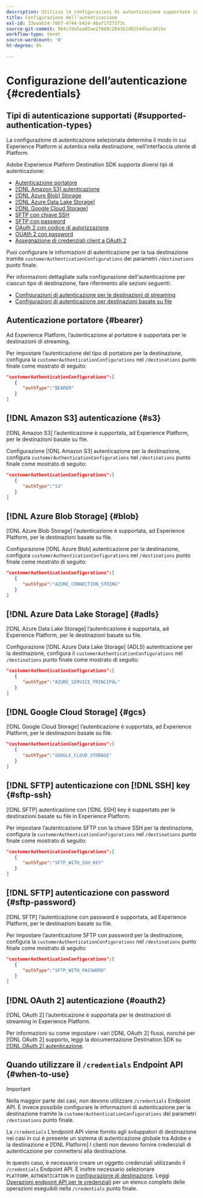 ```yaml
---
description: Utilizza le configurazioni di autenticazione supportate in Adobe Experience Platform Destination SDK per autenticare gli utenti e attivare i dati nell’endpoint di destinazione.
title: Configurazione dell’autenticazione
exl-id: 33eaab24-f867-4744-b424-4ba71727373c
source-git-commit: 9b4c7da5aa02ae27608c2841b1d825445ac3015e
workflow-type: tm+mt
source-wordcount: '0'
ht-degree: 0%

---
```


# Configurazione dell’autenticazione {#credentials}

## Tipi di autenticazione supportati {#supported-authentication-types}

La configurazione di autenticazione selezionata determina il modo in cui Experience Platform si autentica nella destinazione, nell’interfaccia utente di Platform.

Adobe Experience Platform Destination SDK supporta diversi tipi di autenticazione:

* [Autenticazione portatore](#bearer)
* [[!DNL Amazon S3] autenticazione](#s3)
* [[!DNL Azure Blob] Storage](#blob)
* [[!DNL Azure Data Lake Storage]](#adls)
* [[!DNL Google Cloud Storage]](#gcs)
* [SFTP con chiave SSH](#sftp-ssh)
* [SFTP con password](#sftp-password)
* [OAuth 2 con codice di autorizzazione](#oauth2)
* [OUAth 2 con password](#oauth2)
* [Assegnazione di credenziali client a OAuth 2](#oauth2)

Puoi configurare le informazioni di autenticazione per la tua destinazione tramite `customerAuthenticationConfigurations` dei parametri `/destinations` punto finale.

Per informazioni dettagliate sulla configurazione dell&#39;autenticazione per ciascun tipo di destinazione, fare riferimento alle sezioni seguenti:

* [Configurazioni di autenticazione per le destinazioni di streaming](destination-configuration.md#customer-authentication-configurations)
* [Configurazioni di autenticazione per destinazioni basate su file](file-based-destination-configuration.md#customer-authentication-configurations)

## Autenticazione portatore {#bearer}

Ad Experience Platform, l’autenticazione al portatore è supportata per le destinazioni di streaming.

Per impostare l’autenticazione del tipo di portatore per la destinazione, configura la `customerAuthenticationConfigurations` nel `/destinations` punto finale come mostrato di seguito:

```json
"customerAuthenticationConfigurations":[
   {
      "authType":"BEARER"
   }
]
```

## [!DNL Amazon S3] autenticazione {#s3}

[!DNL Amazon S3] l’autenticazione è supportata, ad Experience Platform, per le destinazioni basate su file.

Configurazione [!DNL Amazon S3] autenticazione per la destinazione, configura `customerAuthenticationConfigurations` nel `/destinations` punto finale come mostrato di seguito:

```json
"customerAuthenticationConfigurations":[
   {
      "authType":"S3"
   }
]
```

## [!DNL Azure Blob Storage] {#blob}

[!DNL Azure Blob Storage] l’autenticazione è supportata, ad Experience Platform, per le destinazioni basate su file.

Configurazione [!DNL Azure Blob] autenticazione per la destinazione, configura `customerAuthenticationConfigurations` nel `/destinations` punto finale come mostrato di seguito:

```json
"customerAuthenticationConfigurations":[
   {
      "authType":"AZURE_CONNECTION_STRING"
   }
]
```

## [!DNL Azure Data Lake Storage] {#adls}

[!DNL Azure Data Lake Storage] l’autenticazione è supportata, ad Experience Platform, per le destinazioni basate su file.

Configurazione [!DNL Azure Data Lake Storage] (ADLS) autenticazione per la destinazione, configura il `customerAuthenticationConfigurations` nel `/destinations` punto finale come mostrato di seguito:

```json
"customerAuthenticationConfigurations":[
   {
      "authType":"AZURE_SERVICE_PRINCIPAL"
   }
]
```

## [!DNL Google Cloud Storage] {#gcs}

[!DNL Google Cloud Storage] l’autenticazione è supportata, ad Experience Platform, per le destinazioni basate su file.

```json
"customerAuthenticationConfigurations":[
   {
      "authType":"GOOGLE_CLOUD_STORAGE"
   }
]
```


## [!DNL SFTP] autenticazione con [!DNL SSH] key {#sftp-ssh}

[!DNL SFTP] autenticazione con [!DNL SSH] key è supportato per le destinazioni basate su file in Experience Platform.

Per impostare l’autenticazione SFTP con la chiave SSH per la destinazione, configura la `customerAuthenticationConfigurations` nel `/destinations` punto finale come mostrato di seguito:

```json
"customerAuthenticationConfigurations":[
   {
      "authType":"SFTP_WITH_SSH_KEY"
   }
]
```

## [!DNL SFTP] autenticazione con password {#sftp-password}

[!DNL SFTP] l’autenticazione con password è supportata, ad Experience Platform, per le destinazioni basate su file.

Per impostare l’autenticazione SFTP con password per la destinazione, configura la `customerAuthenticationConfigurations` nel `/destinations` punto finale come mostrato di seguito:

```json
"customerAuthenticationConfigurations":[
   {
      "authType":"SFTP_WITH_PASSWORD"
   }
]
```

## [!DNL OAuth 2] autenticazione {#oauth2}

[!DNL OAuth 2] l’autenticazione è supportata per le destinazioni di streaming in Experience Platform.

Per informazioni su come impostare i vari [!DNL OAuth 2] flussi, nonché per [!DNL OAuth 2] supporto, leggi la documentazione Destination SDK su [[!DNL OAuth 2] autenticazione](./oauth2-authentication.md).


## Quando utilizzare il `/credentials` Endpoint API {#when-to-use}

>[!IMPORTANT]
>
>Nella maggior parte dei casi, *non* devono utilizzare `/credentials` Endpoint API. È invece possibile configurare le informazioni di autenticazione per la destinazione tramite la `customerAuthenticationConfigurations` dei parametri `/destinations` punto finale.

La `/credentials` L’endpoint API viene fornito agli sviluppatori di destinazione nei casi in cui è presente un sistema di autenticazione globale tra Adobe e la destinazione e [!DNL Platform] I clienti non devono fornire credenziali di autenticazione per connettersi alla destinazione.

In questo caso, è necessario creare un oggetto credenziali utilizzando il `/credentials` Endpoint API. È inoltre necessario selezionare `PLATFORM_AUTHENTICATION` in [configurazione di destinazione](./destination-configuration.md#destination-delivery). Leggi [Operazioni endpoint API per le credenziali](./credentials-configuration-api.md) per un elenco completo delle operazioni eseguibili nella `/credentials` punto finale.
